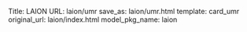 Title: LAION
URL: laion/umr
save_as: laion/umr.html
template: card_umr
original_url: laion/index.html
model_pkg_name: laion

